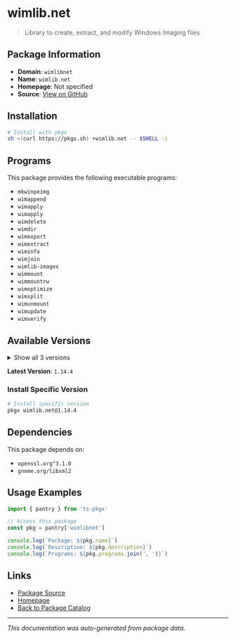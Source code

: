 # wimlib.net

> Library to create, extract, and modify Windows Imaging files

## Package Information

- **Domain**: `wimlibnet`
- **Name**: `wimlib.net`
- **Homepage**: Not specified
- **Source**: [View on GitHub](https://github.com/pkgxdev/pantry/tree/main/projects/wimlib.net/package.yml)

## Installation

```bash
# Install with pkgx
sh <(curl https://pkgx.sh) +wimlib.net -- $SHELL -i
```

## Programs

This package provides the following executable programs:

- `mkwinpeimg`
- `wimappend`
- `wimapply`
- `wimapply`
- `wimdelete`
- `wimdir`
- `wimexport`
- `wimextract`
- `wiminfo`
- `wimjoin`
- `wimlib-imagex`
- `wimmount`
- `wimmountrw`
- `wimoptimize`
- `wimsplit`
- `wimunmount`
- `wimupdate`
- `wimverify`

## Available Versions

<details>
<summary>Show all 3 versions</summary>

- `1.14.4`, `1.14.3`, `1.14.1`

</details>

**Latest Version**: `1.14.4`

### Install Specific Version

```bash
# Install specific version
pkgx wimlib.net@1.14.4
```

## Dependencies

This package depends on:

- `openssl.org^3.1.0`
- `gnome.org/libxml2`

## Usage Examples

```typescript
import { pantry } from 'ts-pkgx'

// Access this package
const pkg = pantry['wimlibnet']

console.log(`Package: ${pkg.name}`)
console.log(`Description: ${pkg.description}`)
console.log(`Programs: ${pkg.programs.join(', ')}`)
```

## Links

- [Package Source](https://github.com/pkgxdev/pantry/tree/main/projects/wimlib.net/package.yml)
- [Homepage](#)
- [Back to Package Catalog](../package-catalog.md)

---

*This documentation was auto-generated from package data.*
